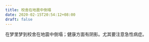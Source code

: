 ```yaml
---
title: 校舍在地震中倒塌
date: 2020-02-15T20:54:12+08:00
draft: false
---
```


在梦里梦到校舍在地震中倒塌；健康方面有阴影。尤其要注意急性病症。